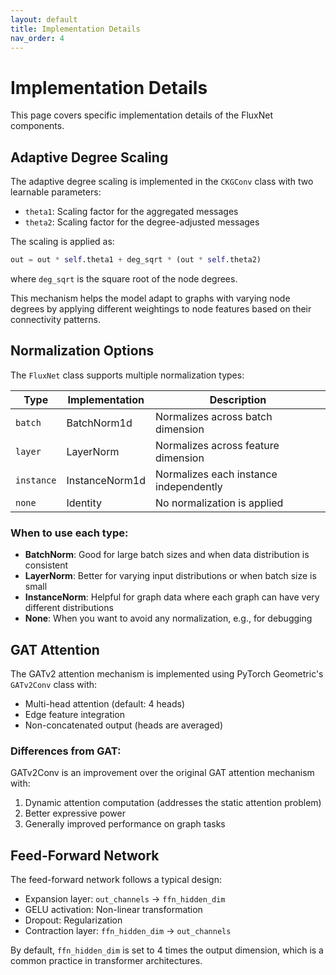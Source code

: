 ```yaml
---
layout: default
title: Implementation Details
nav_order: 4
---
```


# Implementation Details

This page covers specific implementation details of the FluxNet components.

## Adaptive Degree Scaling

The adaptive degree scaling is implemented in the `CKGConv` class with two learnable parameters:
- `theta1`: Scaling factor for the aggregated messages
- `theta2`: Scaling factor for the degree-adjusted messages

The scaling is applied as:
```python
out = out * self.theta1 + deg_sqrt * (out * self.theta2)
```
where `deg_sqrt` is the square root of the node degrees.

This mechanism helps the model adapt to graphs with varying node degrees by applying different weightings to node features based on their connectivity patterns.

## Normalization Options

The `FluxNet` class supports multiple normalization types:

| Type | Implementation | Description |
|------|---------------|-------------|
| `batch` | BatchNorm1d | Normalizes across batch dimension |
| `layer` | LayerNorm | Normalizes across feature dimension |
| `instance` | InstanceNorm1d | Normalizes each instance independently |
| `none` | Identity | No normalization is applied |

### When to use each type:

- **BatchNorm**: Good for large batch sizes and when data distribution is consistent
- **LayerNorm**: Better for varying input distributions or when batch size is small
- **InstanceNorm**: Helpful for graph data where each graph can have very different distributions
- **None**: When you want to avoid any normalization, e.g., for debugging

## GAT Attention

The GATv2 attention mechanism is implemented using PyTorch Geometric's `GATv2Conv` class with:
- Multi-head attention (default: 4 heads)
- Edge feature integration
- Non-concatenated output (heads are averaged)

### Differences from GAT:

GATv2Conv is an improvement over the original GAT attention mechanism with:
1. Dynamic attention computation (addresses the static attention problem)
2. Better expressive power
3. Generally improved performance on graph tasks

## Feed-Forward Network

The feed-forward network follows a typical design:
- Expansion layer: `out_channels` → `ffn_hidden_dim`
- GELU activation: Non-linear transformation
- Dropout: Regularization
- Contraction layer: `ffn_hidden_dim` → `out_channels`

By default, `ffn_hidden_dim` is set to 4 times the output dimension, which is a common practice in transformer architectures.